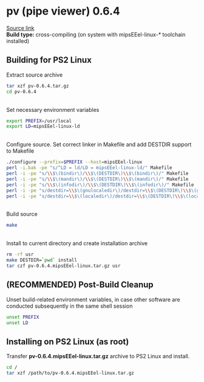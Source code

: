 # pv (pipe viewer) 0.6.4

[Source link](http://download.nust.na/pub2/openpkg1/sources/DST/pv/pv-0.6.4.tar.gz)  
**Build type:** cross-compiling (on system with mipsEEel-linux-* toolchain installed)

## Building for PS2 Linux

Extract source archive
```bash
tar xzf pv-0.6.4.tar.gz
cd pv-0.6.4
```

&nbsp;  
Set necessary environment variables
```bash
export PREFIX=/usr/local
export LD=mipsEEel-linux-ld
```

&nbsp;  
Configure source. Set correct linker in Makefile and add DESTDIR support to Makefile
```bash
./configure --prefix=$PREFIX --host=mipsEEel-linux
perl -i.bak -pe "s/^LD = ld/LD = mipsEEel-linux-ld/" Makefile
perl -i -pe "s/\\$\(bindir\)/\\$\(DESTDIR\)\\$\(bindir\)/" Makefile
perl -i -pe "s/\\$\(mandir\)/\\$\(DESTDIR\)\\$\(mandir\)/" Makefile
perl -i -pe "s/\\$\(infodir\)/\\$\(DESTDIR\)\\$\(infodir\)/" Makefile
perl -i -pe "s/destdir=\\$\(gnulocaledir\)/destdir=\\$\(DESTDIR\)\\$\(gnulocaledir\)/" Makefile
perl -i -pe "s/destdir=\\$\(localedir\)/destdir=\\$\(DESTDIR\)\\$\(localedir\)/" Makefile
```

&nbsp;  
Build source
```bash
make
```

&nbsp;  
Install to current directory and create installation archive
```bash
rm -rf usr
make DESTDIR=`pwd` install
tar czf pv-0.6.4.mipsEEel-linux.tar.gz usr
```

## (RECOMMENDED) Post-Build Cleanup

Unset build-related environment variables, in case other software are conducted subsequently in the same shell session
```bash
unset PREFIX
unset LD
```

## Installing on PS2 Linux (as root)

Transfer **pv-0.6.4.mipsEEel-linux.tar.gz** archive to PS2 Linux and install.
```bash
cd /
tar xzf /path/to/pv-0.6.4.mipsEEel-linux.tar.gz
```

